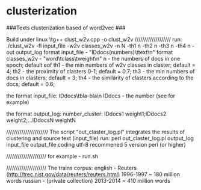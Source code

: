 # clusterization

###Texts clusterization based of word2vec ###

Build under linux 
\tg++ clust_w2v.cpp -o clust_w2v
///////////////////
run:
./clust_w2v -fl input_file -w2v classes_w2v -n N -th1 n -th2 n -th3 n -th4 n -out output_log
		format input_file - "IDdocs(numbers)\\ttext\n"
		format classes_w2v - "word\\tclass\\tweight\n"
		n - the numbers of docs in one epoch; default eof
		th1 - the min numbers of w2v classes  in claster; default = 4;
		th2 - the proximity of clasters 0-1; default = 0.7;
		th3 - the min numbers of docs in clasters; default = 3;
		th4 - the similarity of clasters according to the docs; default = 0.6; 

the format input_file:
	IDdocs\tbla-bla\n
IDdocs - the number
(see for example)
 
the format output_log:
number_cluster: IDdocs1 weight1;IDdocs2 weight2;...IDdocsN weightN

//////////////////////
The script "out_claster_log.pl"  integrates the results of clustering and source text (input_file)
run:
perl out_claster_log.pl output_log input_file output_file
coding utf-8
recommened 5 version perl (or higher)

/////////////////////
for example - run.sh 

/////////////////////
The trains corpus:
english - Reuters  (http://trec.nist.gov/data/reuters/reuters.html) 1996-1997 ~ 180 million words
russian - (private collection) 2013-2014 ~ 410 million words

